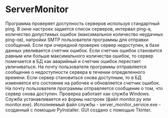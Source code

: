 # ServerMonitor

Программа проверяет доступность серверов используя стандартный ping. 
В окне настроек задается список серверов, интервал ping-а, количество допустимых ошибок (максимальное количество 
неудачных ping-ов), натройки SMTP пользователя программы для отправки сообщений.
Если при очередной проверке сервер  недоступен, в базе данных увеливается счетчик ошибок.
Если счетчик ошибок становится равным или больше максимального количества ошибок, то сервер помечается в БД как аварийный 
и счетчик ошибок перестает увличиваться. На почту пользователя программы отправляется сообщение о недоступности сервера
в течении определенного времени.
Если сервер становиться снова доступным, то в БД изменяется его состояние на рабочее и обновляется счетчик ошибок. 
На почту пользователя программы отправляется сообщение о том, что сервер снова доступен.
Проверка работает как служба Windows. Служба устанавливается из формы настроек (файл monitor.py или monitor.exe).
Исполняемый файл службы - server_monitor_service.exe - созданный с помощью PyInstaller.
GUI создано с помощью Tkinter.

